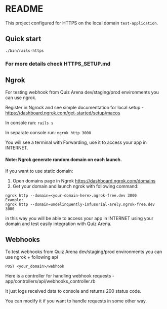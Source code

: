 # README

This project configured for HTTPS on the local domain `test-application`.

## Quick start

```bash
./bin/rails-https
```

### For more details check HTTPS_SETUP.md

## Ngrok

For testing webhook from Quiz Arena dev/staging/prod environments you can use ngrok.

Register in Ngrock and see simple documentation for local setup - https://dashboard.ngrok.com/get-started/setup/macos

In console run: `rails s`

In separate console run: `ngrok http 3000`

You will see a terminal with Forwarding, use it to access your app in INTERNET.

#### Note: Ngrok generate random domain on each launch.
If you want to use static domain:
1. Open domains page in Ngrok https://dashboard.ngrok.com/domains 
2. Get your domain and launch ngrok with following command:
```
ngrok http --domain=<your-domain-here>.ngrok-free.dev 3000
Example:
ngrok http --domain=undelinquently-infusorial-arely.ngrok-free.dev 3000
```

in this way you will be able to access your app in INTERNET using your domain and test easily integration with Quiz Arena.


## Webhooks

To test webhooks from Quiz Arena dev/staging/prod environments you can use ngrok + following api
```
POST <your_domain>/webhook
```

Here is a controller for handling webhook requests - app/controllers/api/webhooks_controller.rb

It just logs received data to console and returns 200 status code.

You can modify it if you want to handle requests in some other way.